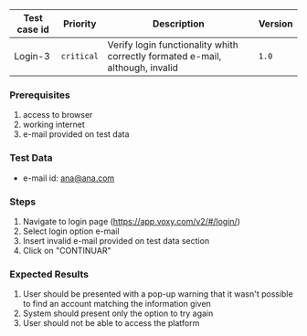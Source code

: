 Test case id | Priority | Description | Version
---|---|---|---
Login-3 | `critical` | Verify login functionality whith correctly formated e-mail, although, invalid| `1.0`

### Prerequisites
1. access to browser
2. working internet
3. e-mail provided on test data

### Test Data
* e-mail id: ana@ana.com

### Steps
1. Navigate to login page (https://app.voxy.com/v2/#/login/)
2. Select login option e-mail
3. Insert invalid e-mail provided on test data section
4. Click on "CONTINUAR"

### Expected Results
1. User should be presented with a pop-up warning that it wasn't possible to find an account matching the information given
2. System should present only the option to try again
3. User should not be able to access the platform
